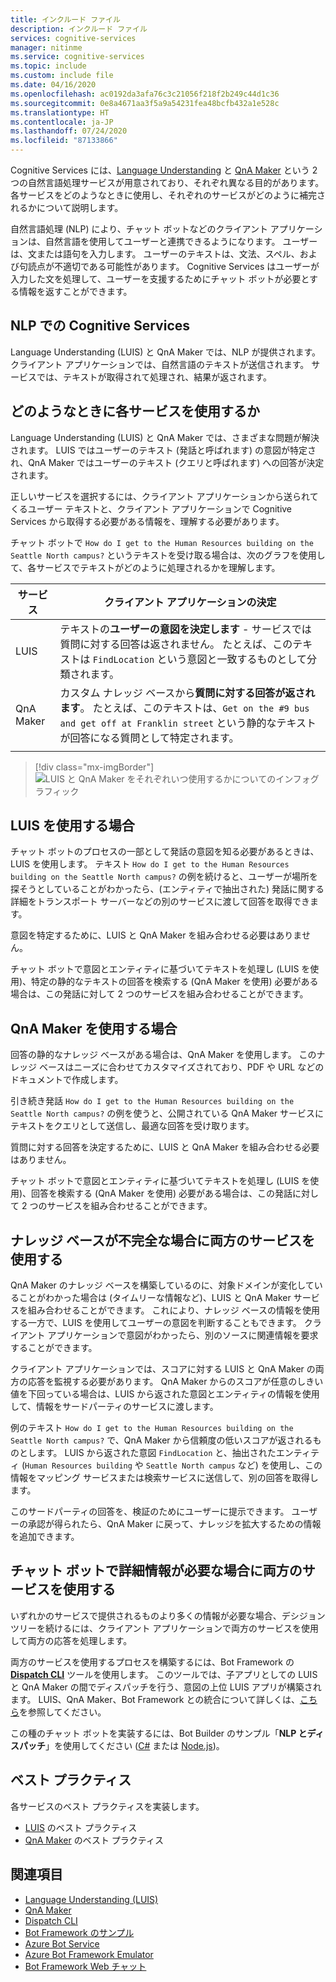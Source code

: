 ```yaml
---
title: インクルード ファイル
description: インクルード ファイル
services: cognitive-services
manager: nitinme
ms.service: cognitive-services
ms.topic: include
ms.custom: include file
ms.date: 04/16/2020
ms.openlocfilehash: ac0192da3afa76c3c21056f218f2b249c44d1c36
ms.sourcegitcommit: 0e8a4671aa3f5a9a54231fea48bcfb432a1e528c
ms.translationtype: HT
ms.contentlocale: ja-JP
ms.lasthandoff: 07/24/2020
ms.locfileid: "87133866"
---
```

Cognitive Services には、[Language Understanding](../luis/what-is-luis.md) と [QnA Maker](../qnamaker/overview/overview.md) という 2 つの自然言語処理サービスが用意されており、それぞれ異なる目的があります。 各サービスをどのようなときに使用し、それぞれのサービスがどのように補完されるかについて説明します。

自然言語処理 (NLP) により、チャット ボットなどのクライアント アプリケーションは、自然言語を使用してユーザーと連携できるようになります。 ユーザーは、文または語句を入力します。 ユーザーのテキストは、文法、スペル、および句読点が不適切である可能性があります。 Cognitive Services はユーザーが入力した文を処理して、ユーザーを支援するためにチャット ボットが必要とする情報を返すことができます。

## <a name="cognitive-services-with-nlp"></a>NLP での Cognitive Services

Language Understanding (LUIS) と QnA Maker では、NLP が提供されます。 クライアント アプリケーションでは、自然言語のテキストが送信されます。 サービスでは、テキストが取得されて処理され、結果が返されます。

## <a name="when-to-use-each-service"></a>どのようなときに各サービスを使用するか

Language Understanding (LUIS) と QnA Maker では、さまざまな問題が解決されます。 LUIS ではユーザーのテキスト (発話と呼ばれます) の意図が特定され、QnA Maker ではユーザーのテキスト (クエリと呼ばれます) への回答が決定されます。

正しいサービスを選択するには、クライアント アプリケーションから送られてくるユーザー テキストと、クライアント アプリケーションで Cognitive Services から取得する必要がある情報を、理解する必要があります。

チャット ボットで `How do I get to the Human Resources building on the Seattle North campus?` というテキストを受け取る場合は、次のグラフを使用して、各サービスでテキストがどのように処理されるかを理解します。

|サービス|クライアント アプリケーションの決定|
|--|--|
|LUIS|テキストの**ユーザーの意図を決定します** - サービスでは質問に対する回答は返されません。 たとえば、このテキストは `FindLocation` という意図と一致するものとして分類されます。<br>|
|QnA Maker|カスタム ナレッジ ベースから**質問に対する回答が返されます**。 たとえば、このテキストは、`Get on the #9 bus and get off at Franklin street` という静的なテキストが回答になる質問として特定されます。|
|||

> [!div class="mx-imgBorder"]
> ![LUIS と QnA Maker をそれぞれいつ使用するかについてのインフォグラフィック](./luis-qna-maker-together-decision.png)

## <a name="when-do-you-use-luis"></a>LUIS を使用する場合

チャット ボットのプロセスの一部として発話の意図を知る必要があるときは、LUIS を使用します。 テキスト `How do I get to the Human Resources building on the Seattle North campus?` の例を続けると、ユーザーが場所を探そうとしていることがわかったら、(エンティティで抽出された) 発話に関する詳細をトランスポート サーバーなどの別のサービスに渡して回答を取得できます。

意図を特定するために、LUIS と QnA Maker を組み合わせる必要はありません。

チャット ボットで意図とエンティティに基づいてテキストを処理し (LUIS を使用)、特定の静的なテキストの回答を検索する (QnA Maker を使用) 必要がある場合は、この発話に対して 2 つのサービスを組み合わせることができます。

## <a name="when-do-you-use-qna-maker"></a>QnA Maker を使用する場合

回答の静的なナレッジ ベースがある場合は、QnA Maker を使用します。 このナレッジ ベースはニーズに合わせてカスタマイズされており、PDF や URL などのドキュメントで作成します。

引き続き発話 `How do I get to the Human Resources building on the Seattle North campus?` の例を使うと、公開されている QnA Maker サービスにテキストをクエリとして送信し、最適な回答を受け取ります。

質問に対する回答を決定するために、LUIS と QnA Maker を組み合わせる必要はありません。

チャット ボットで意図とエンティティに基づいてテキストを処理し (LUIS を使用)、回答を検索する (QnA Maker を使用) 必要がある場合は、この発話に対して 2 つのサービスを組み合わせることができます。

## <a name="use-both-services-when-your-knowledge-base-is-incomplete"></a>ナレッジ ベースが不完全な場合に両方のサービスを使用する

QnA Maker のナレッジ ベースを構築しているのに、対象ドメインが変化していることがわかった場合は (タイムリーな情報など)、LUIS と QnA Maker サービスを組み合わせることができます。 これにより、ナレッジ ベースの情報を使用する一方で、LUIS を使用してユーザーの意図を判断することもできます。 クライアント アプリケーションで意図がわかったら、別のソースに関連情報を要求することができます。

クライアント アプリケーションでは、スコアに対する LUIS と QnA Maker の両方の応答を監視する必要があります。 QnA Maker からのスコアが任意のしきい値を下回っている場合は、LUIS から返された意図とエンティティの情報を使用して、情報をサードパーティのサービスに渡します。

例のテキスト `How do I get to the Human Resources building on the Seattle North campus?` で、QnA Maker から信頼度の低いスコアが返されるものとします。 LUIS から返された意図 `FindLocation` と、抽出されたエンティティ (`Human Resources building` や `Seattle North campus` など) を使用し、この情報をマッピング サービスまたは検索サービスに送信して、別の回答を取得します。

このサードパーティの回答を、検証のためにユーザーに提示できます。 ユーザーの承認が得られたら、QnA Maker に戻って、ナレッジを拡大するための情報を追加できます。

## <a name="use-both-services-when-your-chat-bot-needs-more-information"></a>チャット ボットで詳細情報が必要な場合に両方のサービスを使用する

いずれかのサービスで提供されるものより多くの情報が必要な場合、デシジョン ツリーを続けるには、クライアント アプリケーションで両方のサービスを使用して両方の応答を処理します。

両方のサービスを使用するプロセスを構築するには、Bot Framework の **[Dispatch CLI](https://github.com/Microsoft/botbuilder-tools/tree/master/packages/Dispatch)** ツールを使用します。 このツールでは、子アプリとしての LUIS と QnA Maker の間でディスパッチを行う、意図の上位 LUIS アプリが構築されます。 LUIS、QnA Maker、Bot Framework との統合について詳しくは、[こちら](https://docs.microsoft.com/azure/bot-service/bot-builder-tutorial-dispatch?view=azure-bot-service-4.0&tabs=cs)を参照してください。

この種のチャット ボットを実装するには、Bot Builder のサンプル「**NLP とディスパッチ**」を使用してください ([C#](https://github.com/microsoft/BotBuilder-Samples/tree/master/samples/csharp_dotnetcore/14.nlp-with-dispatch) または [Node.js](https://github.com/microsoft/BotBuilder-Samples/tree/master/samples/javascript_nodejs/14.nlp-with-dispatch))。

## <a name="best-practices"></a>ベスト プラクティス

各サービスのベスト プラクティスを実装します。

* [LUIS](../luis/luis-concept-best-practices.md) のベスト プラクティス
* [QnA Maker](../qnamaker/concepts/best-practices.md) のベスト プラクティス

## <a name="see-also"></a>関連項目

* [Language Understanding (LUIS)](../luis/what-is-luis.md)
* [QnA Maker](../qnamaker/overview/overview.md)
* [Dispatch CLI](https://github.com/Microsoft/botbuilder-tools/tree/master/packages/Dispatch)
* [Bot Framework のサンプル](https://github.com/Microsoft/BotBuilder-Samples)
* [Azure Bot Service](https://docs.microsoft.com/azure/bot-service/bot-service-overview-introduction?view=azure-bot-service-4.0)
* [Azure Bot Framework Emulator](https://github.com/Microsoft/BotFramework-Emulator)
* [Bot Framework Web チャット](https://github.com/microsoft/BotFramework-WebChat)